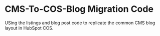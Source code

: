 CMS-To-COS-Blog Migration Code
==============================
USing the listings and blog post code to replicate the common CMS blog layout in HubSpot COS. 
